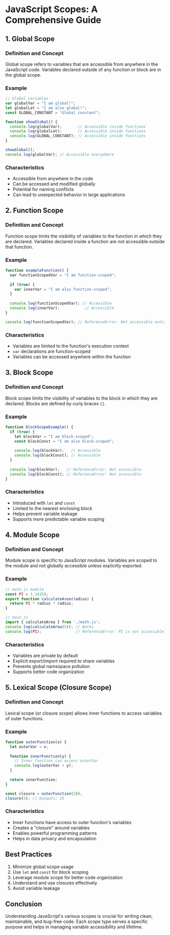 # JavaScript Scopes: A Comprehensive Guide

## 1. Global Scope

### Definition and Concept
Global scope refers to variables that are accessible from anywhere in the JavaScript code. Variables declared outside of any function or block are in the global scope.

### Example
```javascript
// Global variables
var globalVar = "I am global!";
let globalLet = "I am also global!";
const GLOBAL_CONSTANT = "Global constant";

function showGlobal() {
  console.log(globalVar);       // Accessible inside functions
  console.log(globalLet);       // Accessible inside functions
  console.log(GLOBAL_CONSTANT); // Accessible inside functions
}

showGlobal();
console.log(globalVar); // Accessible everywhere
```

### Characteristics
- Accessible from anywhere in the code
- Can be accessed and modified globally
- Potential for naming conflicts
- Can lead to unexpected behavior in large applications

## 2. Function Scope

### Definition and Concept
Function scope limits the visibility of variables to the function in which they are declared. Variables declared inside a function are not accessible outside that function.

### Example
```javascript
function exampleFunction() {
  var functionScopedVar = "I am function-scoped";
  
  if (true) {
    var innerVar = "I am also function-scoped";
  }
  
  console.log(functionScopedVar); // Accessible
  console.log(innerVar);           // Accessible
}

console.log(functionScopedVar); // ReferenceError: Not accessible outside the function
```

### Characteristics
- Variables are limited to the function's execution context
- `var` declarations are function-scoped
- Variables can be accessed anywhere within the function

## 3. Block Scope

### Definition and Concept
Block scope limits the visibility of variables to the block in which they are declared. Blocks are defined by curly braces `{}`.

### Example
```javascript
function blockScopeExample() {
  if (true) {
    let blockVar = "I am block-scoped";
    const blockConst = "I am also block-scoped";
    
    console.log(blockVar);   // Accessible
    console.log(blockConst); // Accessible
  }
  
  console.log(blockVar);   // ReferenceError: Not accessible
  console.log(blockConst); // ReferenceError: Not accessible
}
```

### Characteristics
- Introduced with `let` and `const`
- Limited to the nearest enclosing block
- Helps prevent variable leakage
- Supports more predictable variable scoping

## 4. Module Scope

### Definition and Concept
Module scope is specific to JavaScript modules. Variables are scoped to the module and not globally accessible unless explicitly exported.

### Example
```javascript
// math.js module
const PI = 3.14159;
export function calculateArea(radius) {
  return PI * radius * radius;
}

// main.js
import { calculateArea } from './math.js';
console.log(calculateArea(5)); // Works
console.log(PI);               // ReferenceError: PI is not accessible
```

### Characteristics
- Variables are private by default
- Explicit export/import required to share variables
- Prevents global namespace pollution
- Supports better code organization

## 5. Lexical Scope (Closure Scope)

### Definition and Concept
Lexical scope (or closure scope) allows inner functions to access variables of outer functions.

### Example
```javascript
function outerFunction(x) {
  let outerVar = x;
  
  function innerFunction(y) {
    // Inner function can access outerVar
    console.log(outerVar + y);
  }
  
  return innerFunction;
}

const closure = outerFunction(10);
closure(5); // Outputs: 15
```

### Characteristics
- Inner functions have access to outer function's variables
- Creates a "closure" around variables
- Enables powerful programming patterns
- Helps in data privacy and encapsulation

## Best Practices

1. Minimize global scope usage
2. Use `let` and `const` for block scoping
3. Leverage module scope for better code organization
4. Understand and use closures effectively
5. Avoid variable leakage

## Conclusion

Understanding JavaScript's various scopes is crucial for writing clean, maintainable, and bug-free code. Each scope type serves a specific purpose and helps in managing variable accessibility and lifetime.
